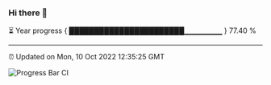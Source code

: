 ### Hi there 👋

⏳ Year progress { ███████████████████████▁▁▁▁▁▁▁ } 77.40 %

---

⏰ Updated on Mon, 10 Oct 2022 12:35:25 GMT

![Progress Bar CI](https://github.com/liununu/liununu/workflows/Progress%20Bar%20CI/badge.svg)
